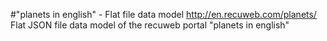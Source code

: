 #"planets in english" - Flat file data model
http://en.recuweb.com/planets/
Flat JSON file data model of the recuweb portal "planets in english"
